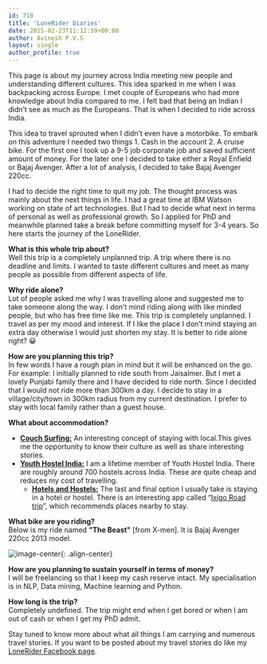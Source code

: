 ```yaml
---
id: 710
title: 'LoneRider Diaries'
date: 2015-02-23T11:12:59+00:00
author: Avinesh P.V.S
layout: single
author_profile: true
---
```

This page is about my journey across India meeting new people and understanding different cultures. This idea sparked in me when I was backpacking across Europe. I met couple of Europeans who had more knowledge about India compared to me. I felt bad that being an Indian I didn’t see as much as the Europeans. That is when I decided to ride across India. 

This idea to travel sprouted when I didn’t even have a motorbike. To embark on this adventure I needed two things 1. Cash in the account 2. A cruise bike. For the first one I took up a 9-5 job corporate job and saved sufficient amount of money. For the later one I decided to take either a Royal Enfield or Bajaj Avenger. After a lot of analysis, I decided to take Bajaj Avenger 220cc. 

I had to decide the right time to quit my job. The thought process was mainly about the next things in life. I had a great time at IBM Watson working on state of art technologies. But I had to decide what next in terms of personal as well as professional growth. So I applied for PhD and meanwhile planned take a break before committing myself for 3-4 years. So here starts the journey of the LoneRider.

**What is this whole trip about?**  
Well this trip is a completely unplanned trip. A trip where there is no deadline and limits. I wanted to taste different cultures and meet as many people as possible from different aspects of life.

**Why ride alone?**  
Lot of people asked me why I was travelling alone and suggested me to take someone along the way. I don’t mind riding along with like minded people, but who has free time like me. This trip is completely unplanned. I travel as per my mood and interest. If I like the place I don’t mind staying an extra day otherwise I would just shorten my stay. It is better to ride alone right? 😀

**How are you planning this trip?**  
In few words I have a rough plan in mind but it will be enhanced on the go. For example: I initially planned to ride south from Jaisalmer. But I met a lovely Punjabi family there and I have decided to ride north. Since I decided that I would not ride more than 300km a day. I decide to stay in a village/city/town in 300km radius from my current destination. I prefer to stay with local family rather than a guest house.

**What about accommodation?**
  * **[Couch Surfing:](https://www.couchsurfing.com "Couchsurfing")** An interesting concept of staying with local.This gives me the opportunity to know their culture as well as share interesting stories.
  * **[Youth Hostel India:](http://www.yhaindia.org/)** I am a lifetime member of Youth Hostel India. There are roughly around 700 hostels across India. These are quite cheap and reduces my cost of travelling. 
      * **[Hotels and Hostels:](http://www.hostelworld.com/)** The last and final option I usually take is staying in a hotel or hostel. There is an interesting app called “[Ixigo Road trip](https://play.google.com/store/apps/details?id=com.ixigo.ontheway&hl=en "Ixigo Road trip App")”, which recommends places nearby to stay.
      
**What bike are you riding?**  
    Below is my ride named **"The Beast"** [from X-men]. It is Bajaj Avenger 220cc 2013 model.
    
  ![image-center](/wp-content/beast.jpg){: .align-center}
    
**How are you planning to sustain yourself in terms of money?**  
    I will be freelancing so that I keep my cash reserve intact. My specialisation is in NLP, Data mining, Machine learning and Python.
    
 **How long is the trip?**  
    Completely undefined. The trip might end when I get bored or when I am out of cash or when I get my PhD admit. 

Stay tuned to know more about what all things I am carrying and numerous travel stories. If you want to be posted about my travel stories do like my [LoneRider Facebook page](https://www.facebook.com/loneriderAvi).
